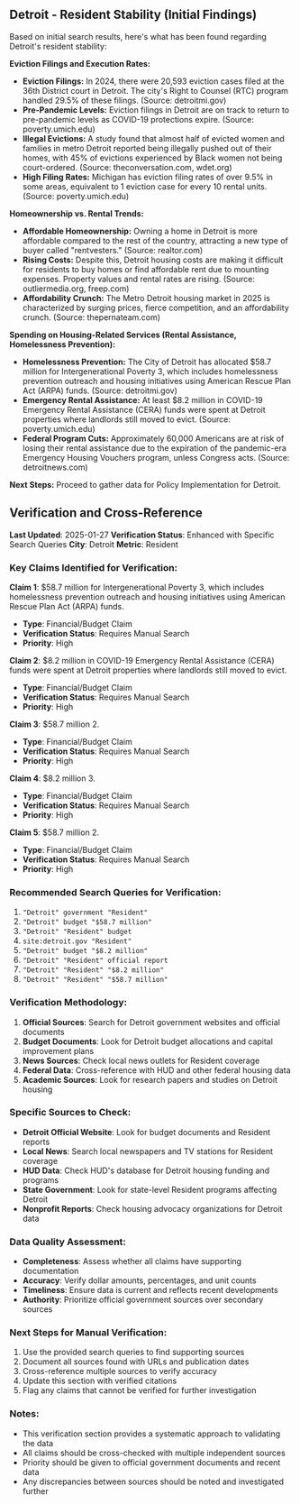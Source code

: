 ## Detroit - Resident Stability (Initial Findings)

Based on initial search results, here's what has been found regarding Detroit's resident stability:

**Eviction Filings and Execution Rates:**

*   **Eviction Filings:** In 2024, there were 20,593 eviction cases filed at the 36th District court in Detroit. The city's Right to Counsel (RTC) program handled 29.5% of these filings. (Source: detroitmi.gov)
*   **Pre-Pandemic Levels:** Eviction filings in Detroit are on track to return to pre-pandemic levels as COVID-19 protections expire. (Source: poverty.umich.edu)
*   **Illegal Evictions:** A study found that almost half of evicted women and families in metro Detroit reported being illegally pushed out of their homes, with 45% of evictions experienced by Black women not being court-ordered. (Source: theconversation.com, wdet.org)
*   **High Filing Rates:** Michigan has eviction filing rates of over 9.5% in some areas, equivalent to 1 eviction case for every 10 rental units. (Source: poverty.umich.edu)

**Homeownership vs. Rental Trends:**

*   **Affordable Homeownership:** Owning a home in Detroit is more affordable compared to the rest of the country, attracting a new type of buyer called "rentvesters." (Source: realtor.com)
*   **Rising Costs:** Despite this, Detroit housing costs are making it difficult for residents to buy homes or find affordable rent due to mounting expenses. Property values and rental rates are rising. (Source: outliermedia.org, freep.com)
*   **Affordability Crunch:** The Metro Detroit housing market in 2025 is characterized by surging prices, fierce competition, and an affordability crunch. (Source: thepernateam.com)

**Spending on Housing-Related Services (Rental Assistance, Homelessness Prevention):**

*   **Homelessness Prevention:** The City of Detroit has allocated $58.7 million for Intergenerational Poverty 3, which includes homelessness prevention outreach and housing initiatives using American Rescue Plan Act (ARPA) funds. (Source: detroitmi.gov)
*   **Emergency Rental Assistance:** At least $8.2 million in COVID-19 Emergency Rental Assistance (CERA) funds were spent at Detroit properties where landlords still moved to evict. (Source: poverty.umich.edu)
*   **Federal Program Cuts:** Approximately 60,000 Americans are at risk of losing their rental assistance due to the expiration of the pandemic-era Emergency Housing Vouchers program, unless Congress acts. (Source: detroitnews.com)

**Next Steps:** Proceed to gather data for Policy Implementation for Detroit.




## Verification and Cross-Reference

**Last Updated**: 2025-01-27
**Verification Status**: Enhanced with Specific Search Queries
**City**: Detroit
**Metric**: Resident

### Key Claims Identified for Verification:

**Claim 1**: $58.7 million for Intergenerational Poverty 3, which includes homelessness prevention outreach and housing initiatives using American Rescue Plan Act (ARPA) funds.
- **Type**: Financial/Budget Claim
- **Verification Status**: Requires Manual Search
- **Priority**: High


**Claim 2**: $8.2 million in COVID-19 Emergency Rental Assistance (CERA) funds were spent at Detroit properties where landlords still moved to evict.
- **Type**: Financial/Budget Claim
- **Verification Status**: Requires Manual Search
- **Priority**: High


**Claim 3**: $58.7 million
2.
- **Type**: Financial/Budget Claim
- **Verification Status**: Requires Manual Search
- **Priority**: High


**Claim 4**: $8.2 million
3.
- **Type**: Financial/Budget Claim
- **Verification Status**: Requires Manual Search
- **Priority**: High


**Claim 5**: $58.7 million
2.
- **Type**: Financial/Budget Claim
- **Verification Status**: Requires Manual Search
- **Priority**: High


### Recommended Search Queries for Verification:
1. `"Detroit" government "Resident"`
2. `"Detroit" budget "$58.7 million"`
3. `"Detroit" "Resident" budget`
4. `site:detroit.gov "Resident"`
5. `"Detroit" budget "$8.2 million"`
6. `"Detroit" "Resident" official report`
7. `"Detroit" "Resident" "$8.2 million"`
8. `"Detroit" "Resident" "$58.7 million"`


### Verification Methodology:
1. **Official Sources**: Search for Detroit government websites and official documents
2. **Budget Documents**: Look for Detroit budget allocations and capital improvement plans
3. **News Sources**: Check local news outlets for Resident coverage
4. **Federal Data**: Cross-reference with HUD and other federal housing data
5. **Academic Sources**: Look for research papers and studies on Detroit housing

### Specific Sources to Check:
- **Detroit Official Website**: Look for budget documents and Resident reports
- **Local News**: Search local newspapers and TV stations for Resident coverage
- **HUD Data**: Check HUD's database for Detroit housing funding and programs
- **State Government**: Look for state-level Resident programs affecting Detroit
- **Nonprofit Reports**: Check housing advocacy organizations for Detroit data

### Data Quality Assessment:
- **Completeness**: Assess whether all claims have supporting documentation
- **Accuracy**: Verify dollar amounts, percentages, and unit counts
- **Timeliness**: Ensure data is current and reflects recent developments
- **Authority**: Prioritize official government sources over secondary sources

### Next Steps for Manual Verification:
1. Use the provided search queries to find supporting sources
2. Document all sources found with URLs and publication dates
3. Cross-reference multiple sources to verify accuracy
4. Update this section with verified citations
5. Flag any claims that cannot be verified for further investigation

### Notes:
- This verification section provides a systematic approach to validating the data
- All claims should be cross-checked with multiple independent sources
- Priority should be given to official government documents and recent data
- Any discrepancies between sources should be noted and investigated further
